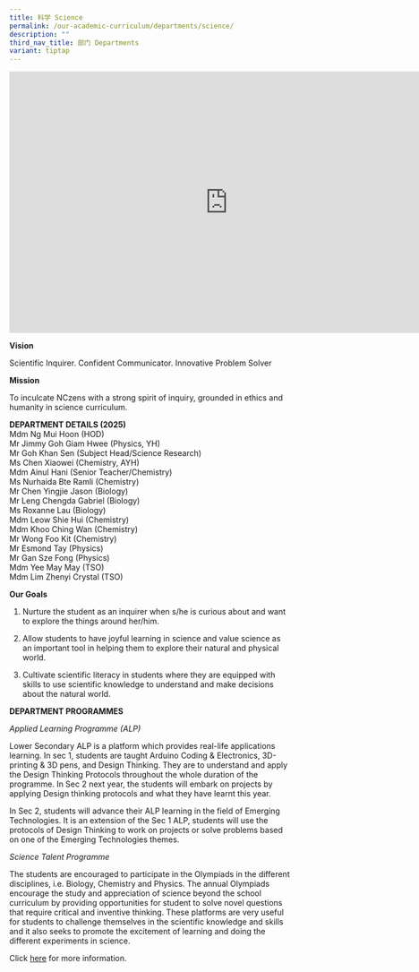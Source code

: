 ```yaml
---
title: 科学 Science
permalink: /our-academic-curriculum/departments/science/
description: ""
third_nav_title: 部门 Departments
variant: tiptap
---
```

<div class="iframe-wrapper">
<iframe height="467" width="780" allowfullscreen="true" frameborder="0" src="https://docs.google.com/presentation/d/e/2PACX-1vRSmc6PldOj9bSdiXPIlEj72ICfE-ODXOqYfdiRmWJKw_241Kie6fUn1AAafd0JWSU3QDkkp9_orSaQ/embed?start=true&amp;loop=true&amp;delayms=5000"></iframe>
</div>
<p><strong>Vision</strong>
</p>
<p>Scientific Inquirer. Confident Communicator. Innovative Problem Solver</p>
<p><strong>Mission</strong>
</p>
<p>To inculcate NCzens with a strong spirit of inquiry, grounded in ethics
and humanity in science curriculum.</p>
<p><strong>DEPARTMENT DETAILS (2025)</strong>
<br>Mdm Ng Mui Hoon (HOD)
<br>Mr Jimmy Goh Giam Hwee (Physics, YH)
<br>Mr Goh Khan Sen (Subject Head/Science Research)
<br>Ms Chen Xiaowei (Chemistry, AYH)
<br>Mdm Ainul Hani (Senior Teacher/Chemistry)
<br>Ms Nurhaida Bte Ramli (Chemistry)
<br>Mr Chen Yingjie Jason (Biology)
<br>Mr Leng Chengda Gabriel (Biology)
<br>Ms Roxanne Lau (Biology)
<br>Mdm Leow Shie Hui (Chemistry)
<br>Mdm Khoo Ching Wan (Chemistry)
<br>Mr Wong Foo Kit (Chemistry)
<br>Mr Esmond Tay (Physics)
<br>Mr Gan Sze Fong (Physics)
<br>Mdm Yee May May (TSO)
<br>Mdm Lim Zhenyi Crystal (TSO)</p>
<p><strong>Our Goals</strong>
</p>
<ol data-tight="true" class="tight">
<li>
<p>Nurture the student as an inquirer when s/he is curious about and want
to explore the things around her/him.</p>
</li>
<li>
<p>Allow students to have joyful learning in science and value science as
an important tool in helping them to explore their natural and physical
world.</p>
</li>
<li>
<p>Cultivate scientific literacy in students where they are equipped with
skills to use scientific knowledge to understand and make decisions about
the natural world.</p>
</li>
</ol>
<p><strong>DEPARTMENT PROGRAMMES</strong>
</p>
<p><em>Applied Learning Programme (ALP)</em>
</p>
<p>Lower Secondary ALP is a platform which provides real-life applications
learning. In sec 1, students are taught Arduino Coding &amp; Electronics,
3D-printing &amp; 3D pens, and Design Thinking. They are to understand
and apply the Design Thinking Protocols throughout the whole duration of
the programme. In Sec 2 next year, the students will embark on projects
by applying Design thinking protocols and what they have learnt this year.</p>
<p>In Sec 2, students will advance their ALP learning in the field of Emerging
Technologies. It is an extension of the Sec 1 ALP, students will use the
protocols of Design Thinking to work on projects or solve problems based
on one of the Emerging Technologies themes.</p>
<p><em>Science Talent Programme</em>
</p>
<p>The students are encouraged to participate in the Olympiads in the different
disciplines, i.e. Biology, Chemistry and Physics. The annual Olympiads
encourage the study and appreciation of science beyond the school curriculum
by providing opportunities for student to solve novel questions that require
critical and inventive thinking. These platforms are very useful for students
to challenge themselves in the scientific knowledge and skills and it also
seeks to promote the excitement of learning and doing the different experiments
in science.</p>
<p>Click&nbsp;<a href="/our-talent-development/Department-Talent-Programmes/Science-Talent-Programme" rel="noopener noreferrer nofollow" target="_blank">here</a>&nbsp;for
more information.</p>